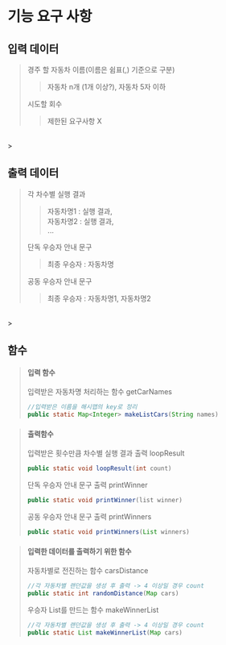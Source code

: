 # 기능 요구 사항
## 입력 데이터 <br>
> 경주 할 자동차 이름(이름은 쉼표(,) 기준으로 구분)<br>
>> 자동차 n개 (1개 이상?), 자동차 5자 이하<br>
> 
>시도할 회수<br>
>> 제한된 요구사항 X
 <br>
> 


## 출력 데이터 <br>
>각 차수별 실행 결과<br>
>> 자동차명1 : 실행 결과, <br>
>> 자동차명2 : 실행 결과,<br>...
>
>단독 우승자 안내 문구<br>
>> 최종 우승자 : 자동차명
>
>공동 우승자 안내 문구<br>
>> 최종 우승자 : 자동차명1, 자동차명2
<br>
> 

## 함수
> #### 입력 함수
> 입력받은 자동차명 처리하는 함수 getCarNames
> ```java
> //입력받은 이름을 해시맵의 key로 정리
> public static Map<Integer> makeListCars(String names)
>```

> #### 출력함수
>입력받은 횟수만큼 차수별 실행 결과 출력 loopResult
> ```java
> public static void loopResult(int count)
>```
>  단독 우승자 안내 문구 출력 printWinner
> ```java
> public static void printWinner(list winner)
>```
>  공동 우승자 안내 문구 출력 printWinners
> ```java
> public static void printWinners(List winners)
>```

>#### 입력한 데이터를 출력하기 위한 함수
> 자동차별로 전진하는 함수 carsDistance
> ```java
> //각 자동차별 랜던값을 생성 후 출력 -> 4 이상일 경우 count
> public static int randomDistance(Map cars)
>```
> 우승자 List를 만드는 함수 makeWinnerList
> ```java
> //각 자동차별 랜던값을 생성 후 출력 -> 4 이상일 경우 count
> public static List makeWinnerList(Map cars)
>```

